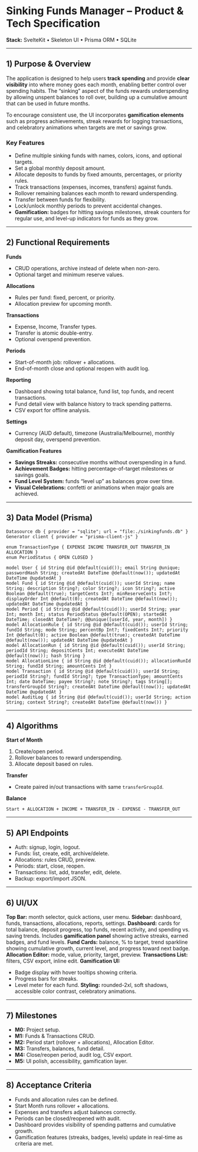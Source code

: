 # Sinking Funds Manager – Product & Tech Specification

**Stack:** SvelteKit • Skeleton UI • Prisma ORM • SQLite

---

## 1) Purpose & Overview

The application is designed to help users **track spending** and provide **clear visibility** into where money goes each month, enabling better control over spending habits. The “sinking” aspect of the funds rewards underspending by allowing unspent balances to roll over, building up a cumulative amount that can be used in future months.

To encourage consistent use, the UI incorporates **gamification elements** such as progress achievements, streak rewards for logging transactions, and celebratory animations when targets are met or savings grow.

### Key Features

- Define multiple sinking funds with names, colors, icons, and optional targets.
- Set a global monthly deposit amount.
- Allocate deposits to funds by fixed amounts, percentages, or priority rules.
- Track transactions (expenses, incomes, transfers) against funds.
- Rollover remaining balances each month to reward underspending.
- Transfer between funds for flexibility.
- Lock/unlock monthly periods to prevent accidental changes.
- **Gamification:** badges for hitting savings milestones, streak counters for regular use, and level-up indicators for funds as they grow.

---

## 2) Functional Requirements

**Funds**

- CRUD operations, archive instead of delete when non-zero.
- Optional target and minimum reserve values.

**Allocations**

- Rules per fund: fixed, percent, or priority.
- Allocation preview for upcoming month.

**Transactions**

- Expense, Income, Transfer types.
- Transfer is atomic double-entry.
- Optional overspend prevention.

**Periods**

- Start-of-month job: rollover + allocations.
- End-of-month close and optional reopen with audit log.

**Reporting**

- Dashboard showing total balance, fund list, top funds, and recent transactions.
- Fund detail view with balance history to track spending patterns.
- CSV export for offline analysis.

**Settings**

- Currency (AUD default), timezone (Australia/Melbourne), monthly deposit day, overspend prevention.

**Gamification Features**

- **Savings Streaks:** consecutive months without overspending in a fund.
- **Achievement Badges:** hitting percentage-of-target milestones or savings goals.
- **Fund Level System:** funds “level up” as balances grow over time.
- **Visual Celebrations:** confetti or animations when major goals are achieved.

---

## 3) Data Model (Prisma)

```prisma
Datasource db { provider = "sqlite"; url = "file:./sinkingfunds.db" }
Generator client { provider = "prisma-client-js" }

enum TransactionType { EXPENSE INCOME TRANSFER_OUT TRANSFER_IN ALLOCATION }
enum PeriodStatus { OPEN CLOSED }

model User { id String @id @default(cuid()); email String @unique; passwordHash String; createdAt DateTime @default(now()); updatedAt DateTime @updatedAt }
model Fund { id String @id @default(cuid()); userId String; name String; description String?; color String?; icon String?; active Boolean @default(true); targetCents Int?; minReserveCents Int?; displayOrder Int @default(0); createdAt DateTime @default(now()); updatedAt DateTime @updatedAt }
model Period { id String @id @default(cuid()); userId String; year Int; month Int; status PeriodStatus @default(OPEN); startedAt DateTime; closedAt DateTime?; @@unique([userId, year, month]) }
model AllocationRule { id String @id @default(cuid()); userId String; fundId String; mode String; percentBp Int?; fixedCents Int?; priority Int @default(0); active Boolean @default(true); createdAt DateTime @default(now()); updatedAt DateTime @updatedAt }
model AllocationRun { id String @id @default(cuid()); userId String; periodId String; depositCents Int; executedAt DateTime @default(now()); hash String }
model AllocationLine { id String @id @default(cuid()); allocationRunId String; fundId String; amountCents Int }
model Transaction { id String @id @default(cuid()); userId String; periodId String?; fundId String?; type TransactionType; amountCents Int; date DateTime; payee String?; note String?; tags String[]; transferGroupId String?; createdAt DateTime @default(now()); updatedAt DateTime @updatedAt }
model AuditLog { id String @id @default(cuid()); userId String; action String; context String?; createdAt DateTime @default(now()) }
```

---

## 4) Algorithms

**Start of Month**

1. Create/open period.
2. Rollover balances to reward underspending.
3. Allocate deposit based on rules.

**Transfer**

- Create paired in/out transactions with same `transferGroupId`.

**Balance**

```
Start + ALLOCATION + INCOME + TRANSFER_IN - EXPENSE - TRANSFER_OUT
```

---

## 5) API Endpoints

- Auth: signup, login, logout.
- Funds: list, create, edit, archive/delete.
- Allocations: rules CRUD, preview.
- Periods: start, close, reopen.
- Transactions: list, add, transfer, edit, delete.
- Backup: export/import JSON.

---

## 6) UI/UX

**Top Bar:** month selector, quick actions, user menu.
**Sidebar:** dashboard, funds, transactions, allocations, reports, settings.
**Dashboard:** cards for total balance, deposit progress, top funds, recent activity, and spending vs. saving trends. Includes **gamification panel** showing active streaks, earned badges, and fund levels.
**Fund Cards:** balance, % to target, trend sparkline showing cumulative growth, current level, and progress toward next badge.
**Allocation Editor:** mode, value, priority, target, preview.
**Transactions List:** filters, CSV export, inline edit.
**Gamification UI:**

- Badge display with hover tooltips showing criteria.
- Progress bars for streaks.
- Level meter for each fund.
  **Styling:** rounded-2xl, soft shadows, accessible color contrast, celebratory animations.

---

## 7) Milestones

- **M0:** Project setup.
- **M1:** Funds & Transactions CRUD.
- **M2:** Period start (rollover + allocations), Allocation Editor.
- **M3:** Transfers, balances, fund detail.
- **M4:** Close/reopen period, audit log, CSV export.
- **M5:** UI polish, accessibility, gamification layer.

---

## 8) Acceptance Criteria

- Funds and allocation rules can be defined.
- Start Month runs rollover + allocations.
- Expenses and transfers adjust balances correctly.
- Periods can be closed/reopened with audit.
- Dashboard provides visibility of spending patterns and cumulative growth.
- Gamification features (streaks, badges, levels) update in real-time as criteria are met.
